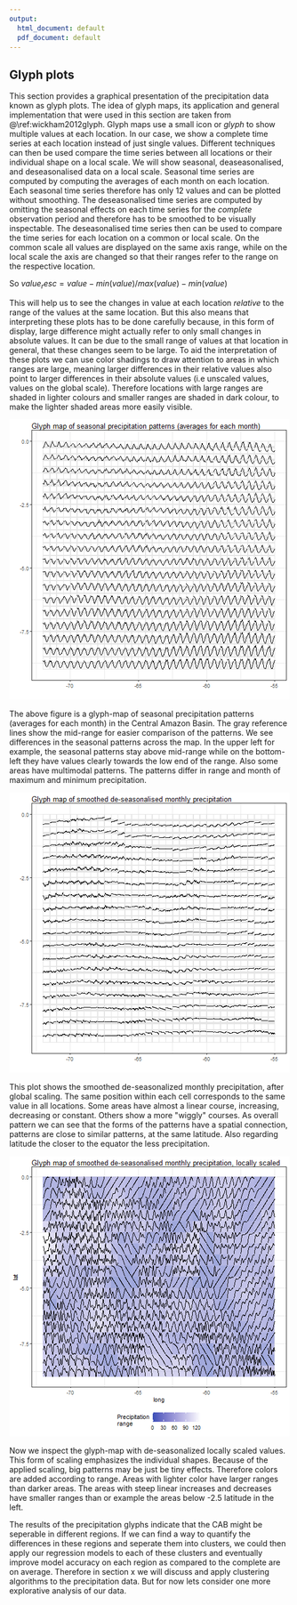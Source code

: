 ```yaml
---
output:
  html_document: default
  pdf_document: default
---
```

## Glyph plots



This section provides a graphical presentation of the precipitation data known as glyph plots.
The idea of glyph maps, its application and general implementation that were
used in this section are taken from @\ref:wickham2012glyph.
Glyph maps use a small icon or *glyph* to show multiple values at each location.
In our case, we show a complete time series at each location instead
of just single values. Different techniques can then be used compare the time series 
between all locations or their individual shape on a local scale.
We will show seasonal, deaseasonalised, and deseasonalised data on a local scale.
Seasonal time series are computed by computing the averages of each month on each location.
Each seasonal time series therefore has only 12 values and can be plotted without smoothing.
The deseasonalised time series are computed by omitting the seasonal effects on each
time series for the *complete* observation period 
and therefore has to be smoothed to be visually inspectable.
The deseasonalised time series then can be used to compare the time series for each location
on a common or local scale. On the common scale all values are displayed on the same axis range,
while on the local scale the axis are changed so that their ranges refer to the range on the respective
location.

So $value_resc = value - min(value) / max(value) - min(value)$

This will help us to see the changes in value at each location *relative* to the range
of the values at the same location.
But this also means that interpreting these plots has to be done carefully because,
in this form of display, large difference might actually refer to only small changes in
absolute values. It can be due to the small range of values at that location in general,
that these changes seem to be large.
To aid the interpretation of these plots we can use color shadings to draw attention to
areas in which ranges are large, meaning larger differences in their relative values also 
point to larger differences in their absolute values (i.e unscaled values, values on the global scale).
Therefore locations with large ranges are shaded in lighter colours and smaller ranges are shaded
in dark colour, to make the lighter shaded areas more easily visible.




![Glyph map of seasonal precipitaton pattern. Each location is presented by a time series. The time series are seperated by boxes. The gray reference lines inside the boxes show the mid-range for easier comparison.](figure/unnamed-chunk-4-1.png)

The above figure is a glyph-map of seasonal precipitation
patterns (averages for each month) in the Central Amazon Basin.
The gray reference lines show the mid-range for easier comparison
of the patterns.
We see differences in the seasonal patterns across the map.
In the upper left for example, the seasonal patterns stay
above mid-range while on the bottom-left they have values
clearly towards the low end of the range. 
Also some areas have multimodal patterns.
The patterns differ in range and month of maximum and minimum precipitation.



![Glyph map of de-seasonalised and smoothed precipitation. Each location is presented by a time series. The time series are seperated by boxes. The gray reference lines inside the boxes show the mid-range for easier comparison. The time series are scaled globally, same positions inside the cells correspond to the same values in all locations.](figure/unnamed-chunk-5-1.png)

This plot shows the smoothed de-seasonalized monthly precipitation, after global scaling. The same position
within each cell corresponds to the same value in all locations.
Some areas have almost a linear course, increasing, decreasing
or constant. Others show a more "wiggly" courses.
As overall pattern we can see that the forms of the patterns
have a spatial connection, patterns are close to similar patterns,
at the same latitude.
Also regarding latitude the closer to the equator the less precipitation.

![Glyph map of de-seasonalised and smoothed precipitation. The time series are scaled locally, ranges are not the same in all cells. The different ranges are given in color shades, where lighter shading indicates a larger range and darker shades smaller ranges.](figure/unnamed-chunk-6-1.png)

Now we inspect the glyph-map with de-seasonalized locally scaled values. This form of scaling emphasizes the individual shapes.
Because of the applied scaling, big patterns may be just be tiny effects. Therefore colors are added according to range.
Areas with lighter color have larger ranges than darker areas.
The areas with steep linear increases and decreases have smaller ranges than or example the areas below -2.5 latitude in the left.

The results of the precipitation glyphs indicate that the CAB might be seperable in 
different regions. If we can find a way to quantify the differences in these regions
and seperate them into clusters, we could then apply our regression models 
to each of these clusters and eventually improve model accuracy on each region
as compared to the complete are on average.
Therefore in section x we will discuss and apply clustering algorithms to
the precipitation data.
But for now lets consider one more explorative analysis of our data.
